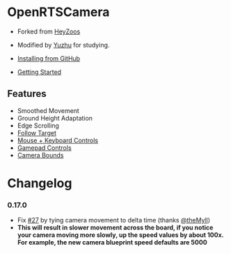 # OpenRTSCamera

- Forked from [HeyZoos](https://github.com/HeyZoos/OpenRTSCamera)
- Modified by [Yuzhu](https://github.com/ChaelKenway/OpenRTSCamera) for studying.

- [Installing from GitHub](https://github.com/HeyZoos/OpenRTSCamera/wiki/Installing-from-GitHub)
- [Getting Started](https://github.com/HeyZoos/OpenRTSCamera/wiki/Getting-Started)

## Features

- Smoothed Movement
- Ground Height Adaptation
- Edge Scrolling
- [Follow Target](https://github.com/HeyZoos/OpenRTSCamera/wiki/Follow-Camera)
- [Mouse + Keyboard Controls](https://github.com/HeyZoos/OpenRTSCamera/wiki/Movement-Controls)
- [Gamepad Controls](https://github.com/HeyZoos/OpenRTSCamera/wiki/Movement-Controls)
- [Camera Bounds](https://github.com/HeyZoos/OpenRTSCamera/wiki/Camera-Bounds)

# Changelog

### 0.17.0

- Fix [#27](https://github.com/HeyZoos/OpenRTSCamera/issues/27) by tying camera movement to delta time (thanks [@theMyll](https://github.com/theMyll))
- **This will result in slower movement across the board, if you notice your camera moving more slowly, up the speed values by about 100x. For example, the new camera blueprint speed defaults are 5000**
